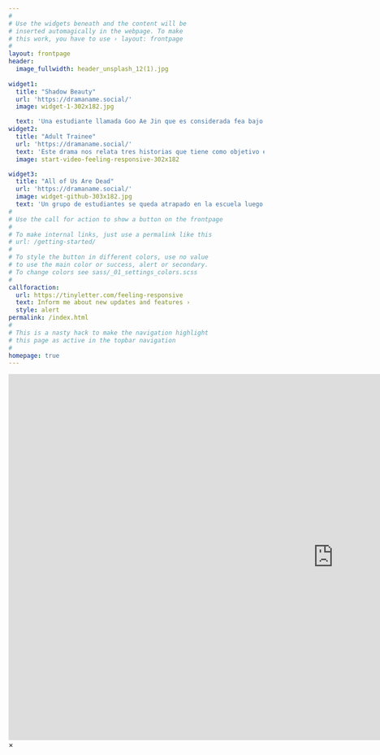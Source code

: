 ```yaml
---
#
# Use the widgets beneath and the content will be
# inserted automagically in the webpage. To make
# this work, you have to use › layout: frontpage
#
layout: frontpage
header:
  image_fullwidth: header_unsplash_12(1).jpg
  
widget1:
  title: "Shadow Beauty"
  url: 'https://dramaname.social/'
  image: widget-1-302x182.jpg

  text: 'Una estudiante llamada Goo Ae Jin que es considerada fea bajo los estandares de belleza coreanos se ve obligada a lleva una doble vida, en la que aparenta ser una influencer llamada Genie.'
widget2:
  title: "Adult Trainee"
  url: 'https://dramaname.social/'
  text: 'Este drama nos relata tres historias que tiene como objetivo expresar las aventuras de amor en la adolesencia, dentro de estas encontramos a Jae Min, Yu Ra y Na Eun además este drama busca que la Generacion Z se sienta identificada y pueda revivir sus momentos en la adolescencia.'
  image: start-video-feeling-responsive-302x182

widget3:
  title: "All of Us Are Dead"
  url: 'https://dramaname.social/'
  image: widget-github-303x182.jpg
  text: 'Un grupo de estudiantes se queda atrapado en la escuela luego de que un brote de un virus zombie es propagado, este grupo de jovenes debe buscar la manera de salir sin ser contagiados.'
#
# Use the call for action to show a button on the frontpage
#
# To make internal links, just use a permalink like this
# url: /getting-started/
#
# To style the button in different colors, use no value
# to use the main color or success, alert or secondary.
# To change colors see sass/_01_settings_colors.scss
#
callforaction:
  url: https://tinyletter.com/feeling-responsive
  text: Inform me about new updates and features ›
  style: alert
permalink: /index.html
#
# This is a nasty hack to make the navigation highlight
# this page as active in the topbar navigation
#
homepage: true
---
```


<div id="videoModal" class="reveal-modal large" data-reveal="">
  <div class="flex-video widescreen vimeo" style="display: block;">
    <iframe width="1280" height="720" src="https://www.youtube.com/embed/3b5zCFSmVvU" frameborder="0" allowfullscreen></iframe>
  </div>
  <a class="close-reveal-modal">&#215;</a>
</div>
